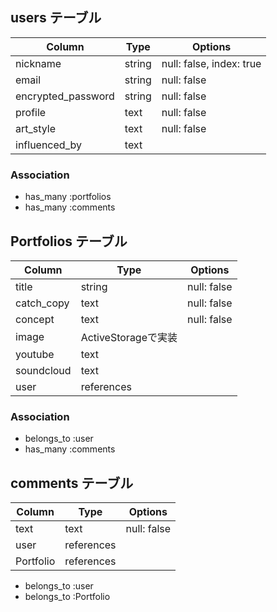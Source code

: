 ## users テーブル
| Column              | Type   | Options                  |
| ------------------- | ------ | ------------------------ |
| nickname            | string | null: false, index: true |
| email               | string | null: false              |
| encrypted_password  | string | null: false              |
| profile             | text   | null: false |
| art_style           | text   | null: false |
| influenced_by       | text   |    |

### Association
- has_many :portfolios
- has_many :comments

## Portfolios テーブル
| Column      | Type      | Options           |
| ---------  | ---------- | ----------------- |
| title      | string     | null: false|
| catch_copy | text       | null: false|
| concept    | text       | null: false|
| image      | ActiveStorageで実装|
| youtube    | text       |       
| soundcloud | text       |
| user       | references | 

### Association
- belongs_to :user
- has_many :comments

## comments テーブル
| Column   | Type      | Options     |
| -------- | ------    | ----------- |
| text     | text      | null: false |
| user     | references| |
| Portfolio| references|  |

- belongs_to :user
- belongs_to :Portfolio
